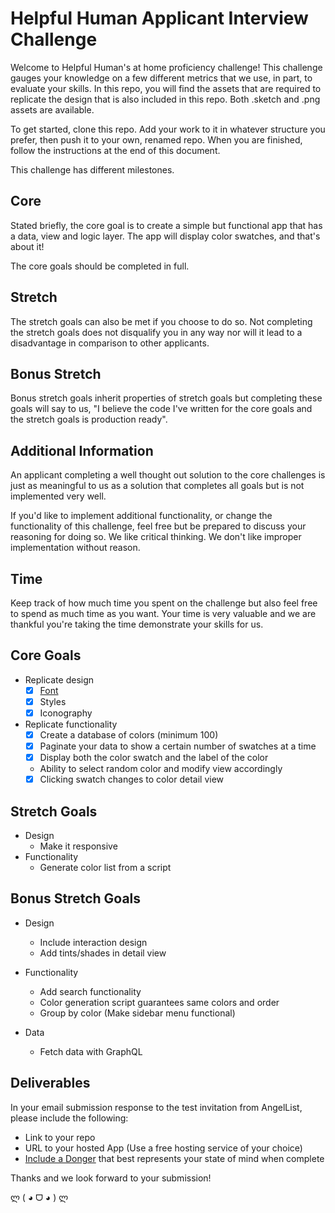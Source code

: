 # Helpful Human Applicant Interview Challenge

Welcome to Helpful Human's at home proficiency challenge! This challenge gauges your knowledge on a few different metrics that we use, in part, to evaluate your skills. In this repo, you will find the assets that are required to replicate the design that is also included in this repo. Both .sketch and .png assets are available.

To get started, clone this repo. Add your work to it in whatever structure you prefer, then push it to your own, renamed repo. When you are finished, follow the instructions at the end of this document.

This challenge has different milestones.

## Core

Stated briefly, the core goal is to create a simple but functional app that has a data, view and logic layer. The app will display color swatches, and that's about it!

The core goals should be completed in full.

## Stretch

The stretch goals can also be met if you choose to do so. Not completing the stretch goals does not disqualify you in any way nor will it lead to a disadvantage in comparison to other applicants.

## Bonus Stretch

Bonus stretch goals inherit properties of stretch goals but completing these goals will say to us, "I believe the code I've written for the core goals and the stretch goals is production ready".

## Additional Information

An applicant completing a well thought out solution to the core challenges is just as meaningful to us as a solution that completes all goals but is not implemented very well.

If you'd like to implement additional functionality, or change the functionality of this challenge, feel free but be prepared to discuss your reasoning for doing so. We like critical thinking. We don't like improper implementation without reason.

## Time

Keep track of how much time you spent on the challenge but also feel free to spend as much time as you want. Your time is very valuable and we are thankful you're taking the time demonstrate your skills for us.

## Core Goals

- Replicate design
  - [x] [Font](./FONT.md)
  - [x] Styles
  - [x] Iconography
- Replicate functionality
  - [x] Create a database of colors (minimum 100)
  - [x] Paginate your data to show a certain number of swatches at a time
  - [x] Display both the color swatch and the label of the color
  - Ability to select random color and modify view accordingly
  - [x] Clicking swatch changes to color detail view

## Stretch Goals

- Design
  - Make it responsive
- Functionality
  - Generate color list from a script

## Bonus Stretch Goals

- Design

  - Include interaction design
  - Add tints/shades in detail view

- Functionality

  - Add search functionality
  - Color generation script guarantees same colors and order
  - Group by color (Make sidebar menu functional)

- Data
  - Fetch data with GraphQL

## Deliverables

In your email submission response to the test invitation from AngelList, please include the following:

- Link to your repo
- URL to your hosted App (Use a free hosting service of your choice)
- [Include a Donger](http://dongerlist.com/) that best represents your state of mind when complete

Thanks and we look forward to your submission!

ლ ( ◕ ᗜ ◕ ) ლ
